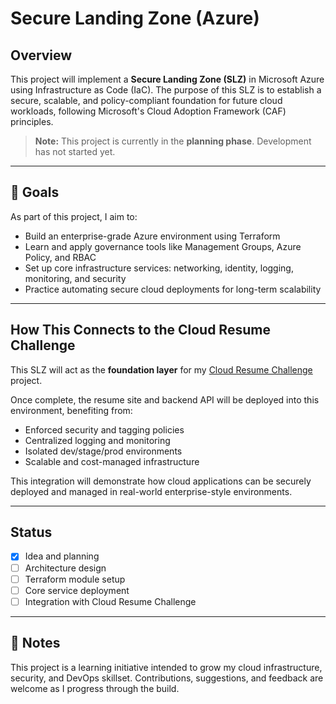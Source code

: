 # Secure Landing Zone (Azure)

## Overview

This project will implement a **Secure Landing Zone (SLZ)** in Microsoft Azure using Infrastructure as Code (IaC). The purpose of this SLZ is to establish a secure, scalable, and policy-compliant foundation for future cloud workloads, following Microsoft's Cloud Adoption Framework (CAF) principles.

> **Note:** This project is currently in the **planning phase**. Development has not started yet.

---

## 🎯 Goals

As part of this project, I aim to:

- Build an enterprise-grade Azure environment using Terraform
- Learn and apply governance tools like Management Groups, Azure Policy, and RBAC
- Set up core infrastructure services: networking, identity, logging, monitoring, and security
- Practice automating secure cloud deployments for long-term scalability

---

## How This Connects to the Cloud Resume Challenge

This SLZ will act as the **foundation layer** for my [Cloud Resume Challenge](https://github.com/KhamkeoQuest/cloud-resume-challenge) project.

Once complete, the resume site and backend API will be deployed into this environment, benefiting from:
- Enforced security and tagging policies
- Centralized logging and monitoring
- Isolated dev/stage/prod environments
- Scalable and cost-managed infrastructure

This integration will demonstrate how cloud applications can be securely deployed and managed in real-world enterprise-style environments.

---

## Status

- [x] Idea and planning
- [ ] Architecture design
- [ ] Terraform module setup
- [ ] Core service deployment
- [ ] Integration with Cloud Resume Challenge

---

## 📎 Notes

This project is a learning initiative intended to grow my cloud infrastructure, security, and DevOps skillset. Contributions, suggestions, and feedback are welcome as I progress through the build.

